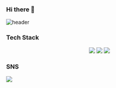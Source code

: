 ### Hi there 👋
![header](https://capsule-render.vercel.app/api?type=cylinder&color=gradient&height=150&section=header&text=Welcome%20To%20Hyewon's%20GitHub&fontSize=45&animation=twinkling&fontColor=d6ace6&fontAlign=50)
<!--
**Leehyewon96/Leehyewon96** is a ✨ _special_ ✨ repository because its `README.md` (this file) appears on your GitHub profile.


- 🔭 I’m currently working on ...
- 🌱 I’m currently learning ...
- 👯 I’m looking to collaborate on ...
- 🤔 I’m looking for help with ...
- 💬 Ask me about ...
- 📫 How to reach me: ...
- 😄 Pronouns: ...
- ⚡ Fun fact: ...
-->



### Tech Stack
<p align="center">
<img src="https://img.shields.io/badge/c++-00599C?style=for-the-badge&logo=cplusplus&logoColor=black"> <img src="https://img.shields.io/badge/csharp-99CC00?style=for-the-badge&logo=sharp&logoColor=black">
<img src="https://img.shields.io/badge/VScode-007ACC?style=for-the-badge&logo=visualstudiocode&logoColor=black">
</p>

### SNS
<a href="https://www.instagram.com/hyeoniworld" target="_blank"><img src="https://img.shields.io/badge/Instagram-E4405F?style=flat-square&logo=instagram&logoColor=white"/></a>
